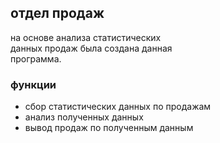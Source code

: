 ## отдел продаж
на основе анализа статистических  
данных продаж была создана данная   
программа.
### функции
- сбор статистических данных  по продажам
- анализ полученных данных
- вывод продаж по полученным данным


